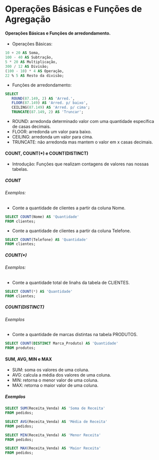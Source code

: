 # Operações Básicas e Funções de Agregação

#### Operações Básicas e Funções de arredondamento.

- Operações Básicas:
```sql
10 + 20 AS Soma,
100 - 40 AS Subtração,
5 * 20 AS Multiplicação,
300 / 12 AS Divisão;
(100 - 10) * 4 AS Operação,
22 % 5 AS Resto da divisão; 
```

- Funções de arredondamento:
  
```sql
SELECT 
   ROUND(87.149, 2) AS 'Arred.', 
   FLOOR(87.149) AS 'Arred. p/ baixo', 
   CEILING(87.149) AS 'Arred. p/ cima';
   TRUNCATE(87.149, 2) AS 'Truncar';
```

- ROUND: arredonda determinado valor com uma quantidade específica de casas decimais.
- FLOOR: arredonda um valor para baixo.
- CEILING: arredonda um valor para cima. 
- TRUNCATE: não arredonda mas mantem o valor em x casas decimais.
  
#### COUNT, COUNT(*) e COUNT(DISTINCT)

- Introdução:
  Funções que realizam contagens de valores nas nossas tabelas.


##### COUNT

###### Exemplos:

- Conte a quantidade de clientes a partir da coluna Nome.

```sql
SELECT COUNT(Nome) AS 'Quantidade'
FROM clientes;
```

- Conte a quantidade de clientes a partir da coluna Telefone.

```sql
SELECT COUNT(Telefone) AS 'Quantidade'
FROM clientes;
```

##### COUNT(*)

###### Exemplos:

- Conte a quantidade total de linahs da tabela de CLIENTES.

```sql
SELECT COUNT(*) AS 'Quantidade'
FROM clientes;
```

##### COUNT(DISTINCT)

###### Exemplos

- Conte a quantidade de marcas distintas na tabela PRODUTOS.

```sql
SELECT COUNT(DISTINCT Marca_Produto) AS 'Quantidade'
FROM produtos;
```


#### SUM, AVG, MIN e MAX

- SUM: soma os valores de uma coluna.
- AVG: calcula a média dos valores de uma coluna.
- MIN: retorna o menor valor de uma coluna.
- MAX: retorna o maior valor de uma coluna.

##### Exemplos

```sql
SELECT SUM(Receita_Venda) AS 'Soma de Receita'
FROM pedidos;

SELECT AVG(Receita_Venda) AS 'Média de Receita'
FROM pedidos;

SELECT MIN(Receita_Venda) AS 'Menor Receita'
FROM pedidos;

SELECT MAX(Receita_Venda) AS 'Maior Receita'
FROM pedidos;
```